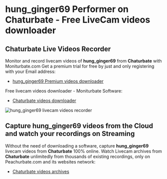 # hung_ginger69 Performer on Chaturbate - Free LiveCam videos downloader

## Chaturbate Live Videos Recorder

Monitor and record livecam videos of **hung_ginger69** from **Chaturbate** with Moniturbate.com
Get a premium trial for free by just and only registering with your Email address:
* [hung_ginger69 Premium videos downloader](https://moniturbate.com/request-demo-licence-key.html)

Free livecam videos downloader - Moniturbate Software:
* [Chaturbate videos downloader](https://moniturbate.com/moniturbate-download-software.html)

![hung_ginger69 livecam videos recorder](https://peachurnet.com/templates/moniturbate-software.png)


## Capture hung_ginger69 videos from the Cloud and watch your recordings on Streaming

Without the need of downloading a software, capture **hung_ginger69** livecam videos from **Chaturbate** 100% online.
Watch Livecam archives from **Chaturbate** unlimitedly from thousands of existing recordings, only on Peachurbate.com and its websites network:
* [Chaturbate videos archives](https://peachurnet.com/)